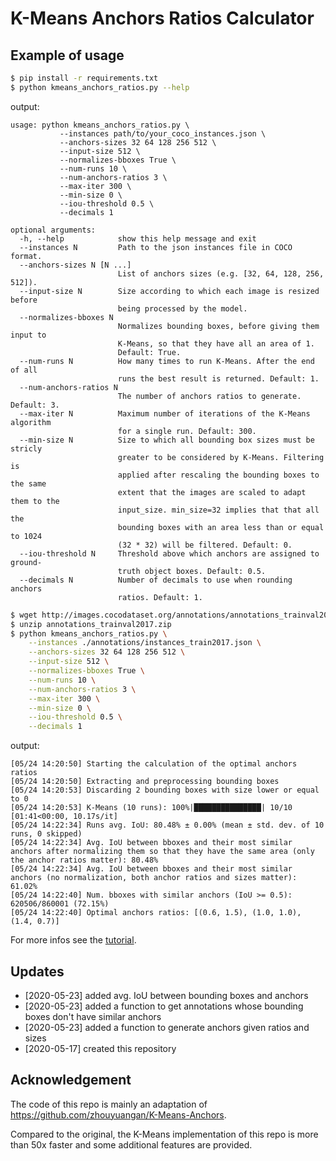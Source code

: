 # K-Means Anchors Ratios Calculator

## Example of usage

```bash
$ pip install -r requirements.txt
$ python kmeans_anchors_ratios.py --help
```
output:
```
usage: python kmeans_anchors_ratios.py \
           --instances path/to/your_coco_instances.json \
           --anchors-sizes 32 64 128 256 512 \
           --input-size 512 \
           --normalizes-bboxes True \
           --num-runs 10 \
           --num-anchors-ratios 3 \
           --max-iter 300 \
           --min-size 0 \
           --iou-threshold 0.5 \
           --decimals 1

optional arguments:
  -h, --help            show this help message and exit
  --instances N         Path to the json instances file in COCO format.
  --anchors-sizes N [N ...]
                        List of anchors sizes (e.g. [32, 64, 128, 256, 512]).
  --input-size N        Size according to which each image is resized before
                        being processed by the model.
  --normalizes-bboxes N
                        Normalizes bounding boxes, before giving them input to
                        K-Means, so that they have all an area of ​​1.
                        Default: True.
  --num-runs N          How many times to run K-Means. After the end of all
                        runs the best result is returned. Default: 1.
  --num-anchors-ratios N
                        The number of anchors ratios to generate. Default: 3.
  --max-iter N          Maximum number of iterations of the K-Means algorithm
                        for a single run. Default: 300.
  --min-size N          Size to which all bounding box sizes must be stricly
                        greater to be considered by K-Means. Filtering is
                        applied after rescaling the bounding boxes to the same
                        extent that the images are scaled to adapt them to the
                        input_size. min_size=32 implies that that all the
                        bounding boxes with an area less than or equal to 1024
                        (32 * 32) will be filtered. Default: 0.
  --iou-threshold N     Threshold above which anchors are assigned to ground-
                        truth object boxes. Default: 0.5.
  --decimals N          Number of decimals to use when rounding anchors
                        ratios. Default: 1.
```
```bash
$ wget http://images.cocodataset.org/annotations/annotations_trainval2017.zip
$ unzip annotations_trainval2017.zip
$ python kmeans_anchors_ratios.py \
    --instances ./annotations/instances_train2017.json \
    --anchors-sizes 32 64 128 256 512 \
    --input-size 512 \
    --normalizes-bboxes True \
    --num-runs 10 \
    --num-anchors-ratios 3 \
    --max-iter 300 \
    --min-size 0 \
    --iou-threshold 0.5 \
    --decimals 1
```
output:
```
[05/24 14:20:50] Starting the calculation of the optimal anchors ratios
[05/24 14:20:50] Extracting and preprocessing bounding boxes
[05/24 14:20:53] Discarding 2 bounding boxes with size lower or equal to 0
[05/24 14:20:53] K-Means (10 runs): 100%|███████████████| 10/10 [01:41<00:00, 10.17s/it]
[05/24 14:22:34] Runs avg. IoU: 80.48% ± 0.00% (mean ± std. dev. of 10 runs, 0 skipped)
[05/24 14:22:34] Avg. IoU between bboxes and their most similar anchors after normalizing them so that they have the same area (only the anchor ratios matter): 80.48%
[05/24 14:22:34] Avg. IoU between bboxes and their most similar anchors (no normalization, both anchor ratios and sizes matter): 61.02%
[05/24 14:22:40] Num. bboxes with similar anchors (IoU >= 0.5):  620506/860001 (72.15%)
[05/24 14:22:40] Optimal anchors ratios: [(0.6, 1.5), (1.0, 1.0), (1.4, 0.7)]
```
For more infos see the [tutorial](tutorial.ipynb).
## Updates

* [2020-05-23] added avg. IoU between bounding boxes and anchors
* [2020-05-23] added a function to get annotations whose bounding boxes don't have similar anchors
* [2020-05-23] added a function to generate anchors given ratios and sizes
* [2020-05-17] created this repository

## Acknowledgement

The code of this repo is mainly an adaptation of https://github.com/zhouyuangan/K-Means-Anchors.

Compared to the original, the K-Means implementation of this repo is more than 50x faster and some additional features are provided.

